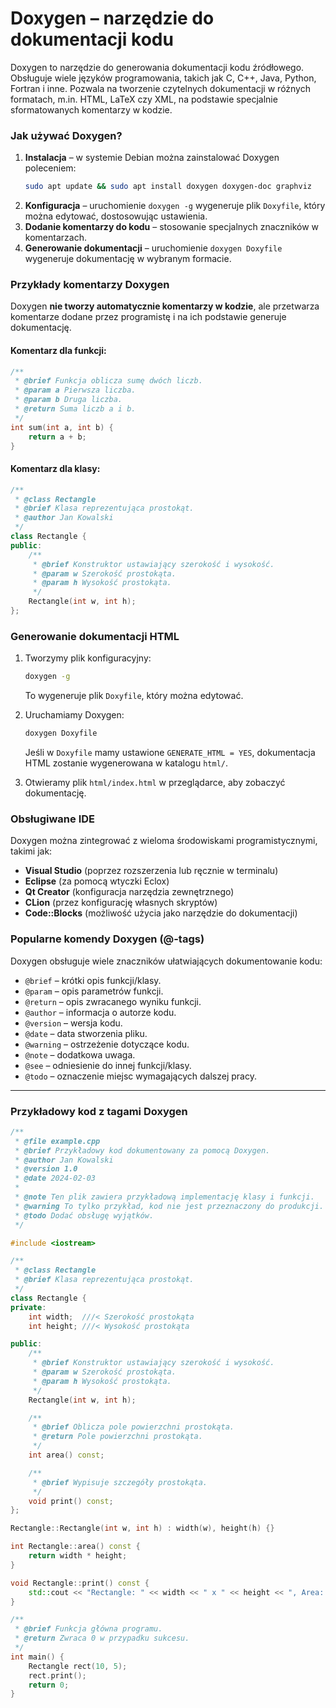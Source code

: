 # Doxygen – narzędzie do dokumentacji kodu

Doxygen to narzędzie do generowania dokumentacji kodu źródłowego. Obsługuje wiele języków programowania, takich jak C, C++, Java, Python, Fortran i inne. Pozwala na tworzenie czytelnych dokumentacji w różnych formatach, m.in. HTML, LaTeX czy XML, na podstawie specjalnie sformatowanych komentarzy w kodzie.

### **Jak używać Doxygen?**
1. **Instalacja** – w systemie Debian można zainstalować Doxygen poleceniem:
   ```sh
   sudo apt update && sudo apt install doxygen doxygen-doc graphviz
   ```
2. **Konfiguracja** – uruchomienie `doxygen -g` wygeneruje plik `Doxyfile`, który można edytować, dostosowując ustawienia.
3. **Dodanie komentarzy do kodu** – stosowanie specjalnych znaczników w komentarzach.
4. **Generowanie dokumentacji** – uruchomienie `doxygen Doxyfile` wygeneruje dokumentację w wybranym formacie.

### **Przykłady komentarzy Doxygen**

Doxygen **nie tworzy automatycznie komentarzy w kodzie**, ale przetwarza komentarze dodane przez programistę i na ich podstawie generuje dokumentację.

#### **Komentarz dla funkcji:**
```cpp
/**
 * @brief Funkcja oblicza sumę dwóch liczb.
 * @param a Pierwsza liczba.
 * @param b Druga liczba.
 * @return Suma liczb a i b.
 */
int sum(int a, int b) {
    return a + b;
}
```

#### **Komentarz dla klasy:**
```cpp
/**
 * @class Rectangle
 * @brief Klasa reprezentująca prostokąt.
 * @author Jan Kowalski
 */
class Rectangle {
public:
    /**
     * @brief Konstruktor ustawiający szerokość i wysokość.
     * @param w Szerokość prostokąta.
     * @param h Wysokość prostokąta.
     */
    Rectangle(int w, int h);
};
```

### **Generowanie dokumentacji HTML**
1. Tworzymy plik konfiguracyjny:
   ```sh
   doxygen -g
   ```
   To wygeneruje plik `Doxyfile`, który można edytować.
   
2. Uruchamiamy Doxygen:
   ```sh
   doxygen Doxyfile
   ```
   Jeśli w `Doxyfile` mamy ustawione `GENERATE_HTML = YES`, dokumentacja HTML zostanie wygenerowana w katalogu `html/`.

3. Otwieramy plik `html/index.html` w przeglądarce, aby zobaczyć dokumentację.

### **Obsługiwane IDE**
Doxygen można zintegrować z wieloma środowiskami programistycznymi, takimi jak:
- **Visual Studio** (poprzez rozszerzenia lub ręcznie w terminalu)
- **Eclipse** (za pomocą wtyczki Eclox)
- **Qt Creator** (konfiguracja narzędzia zewnętrznego)
- **CLion** (przez konfigurację własnych skryptów)
- **Code::Blocks** (możliwość użycia jako narzędzie do dokumentacji)

### **Popularne komendy Doxygen (@-tags)**
Doxygen obsługuje wiele znaczników ułatwiających dokumentowanie kodu:

- `@brief` – krótki opis funkcji/klasy.
- `@param` – opis parametrów funkcji.
- `@return` – opis zwracanego wyniku funkcji.
- `@author` – informacja o autorze kodu.
- `@version` – wersja kodu.
- `@date` – data stworzenia pliku.
- `@warning` – ostrzeżenie dotyczące kodu.
- `@note` – dodatkowa uwaga.
- `@see` – odniesienie do innej funkcji/klasy.
- `@todo` – oznaczenie miejsc wymagających dalszej pracy.


----

### Przykładowy kod z tagami Doxygen

```cpp
/**
 * @file example.cpp
 * @brief Przykładowy kod dokumentowany za pomocą Doxygen.
 * @author Jan Kowalski
 * @version 1.0
 * @date 2024-02-03
 * 
 * @note Ten plik zawiera przykładową implementację klasy i funkcji.
 * @warning To tylko przykład, kod nie jest przeznaczony do produkcji.
 * @todo Dodać obsługę wyjątków.
 */

#include <iostream>

/**
 * @class Rectangle
 * @brief Klasa reprezentująca prostokąt.
 */
class Rectangle {
private:
    int width;  ///< Szerokość prostokąta
    int height; ///< Wysokość prostokąta

public:
    /**
     * @brief Konstruktor ustawiający szerokość i wysokość.
     * @param w Szerokość prostokąta.
     * @param h Wysokość prostokąta.
     */
    Rectangle(int w, int h);

    /**
     * @brief Oblicza pole powierzchni prostokąta.
     * @return Pole powierzchni prostokąta.
     */
    int area() const;

    /**
     * @brief Wypisuje szczegóły prostokąta.
     */
    void print() const;
};

Rectangle::Rectangle(int w, int h) : width(w), height(h) {}

int Rectangle::area() const {
    return width * height;
}

void Rectangle::print() const {
    std::cout << "Rectangle: " << width << " x " << height << ", Area: " << area() << std::endl;
}

/**
 * @brief Funkcja główna programu.
 * @return Zwraca 0 w przypadku sukcesu.
 */
int main() {
    Rectangle rect(10, 5);
    rect.print();
    return 0;
}

```

